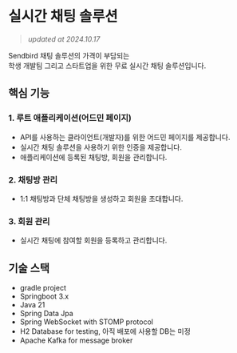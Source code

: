 # 실시간 채팅 솔루션
> _updated at 2024.10.17_

Sendbird 채팅 솔루션의 가격이 부담되는<br/>
학생 개발팀 그리고 스타트업을 위한 무료 실시간 채팅 솔루션입니다.


## 핵심 기능
### 1. 루트 애플리케이션(어드민 페이지)
- API를 사용하는 클라이언트(개발자)를 위한 어드민 페이지를 제공합니다.
- 실시간 채팅 솔루션을 사용하기 위한 인증을 제공합니다.
- 애플리케이션에 등록된 채팅방, 회원을 관리합니다.

### 2. 채팅방 관리
- 1:1 채팅방과 단체 채팅방을 생성하고 회원을 초대합니다.

### 3. 회원 관리
- 실시간 채팅에 참여할 회원을 등록하고 관리합니다.

## 기술 스택
- gradle project
- Springboot 3.x
- Java 21
- Spring Data Jpa
- Spring WebSocket with STOMP protocol
- H2 Database for testing, 아직 배포에 사용할 DB는 미정
- Apache Kafka for message broker

